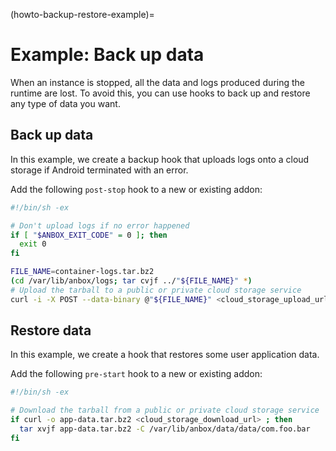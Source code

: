 (howto-backup-restore-example)=
# Example: Back up data
When an instance is stopped, all the data and logs produced during the runtime are lost. To avoid this, you can use hooks to back up and restore any type of data you want.

## Back up data

In this example, we create a backup hook that uploads logs onto a cloud storage if Android terminated with an error.

Add the following `post-stop` hook to a new or existing addon:
```bash
#!/bin/sh -ex

# Don't upload logs if no error happened
if [ "$ANBOX_EXIT_CODE" = 0 ]; then
  exit 0
fi

FILE_NAME=container-logs.tar.bz2
(cd /var/lib/anbox/logs; tar cvjf ../"${FILE_NAME}" *)
# Upload the tarball to a public or private cloud storage service
curl -i -X POST --data-binary @"${FILE_NAME}" <cloud_storage_upload_url>
```

## Restore data

In this example, we create a hook that restores some user application data.

Add the following `pre-start` hook to a new or existing addon:
```bash
#!/bin/sh -ex

# Download the tarball from a public or private cloud storage service
if curl -o app-data.tar.bz2 <cloud_storage_download_url> ; then
  tar xvjf app-data.tar.bz2 -C /var/lib/anbox/data/data/com.foo.bar
fi
```
